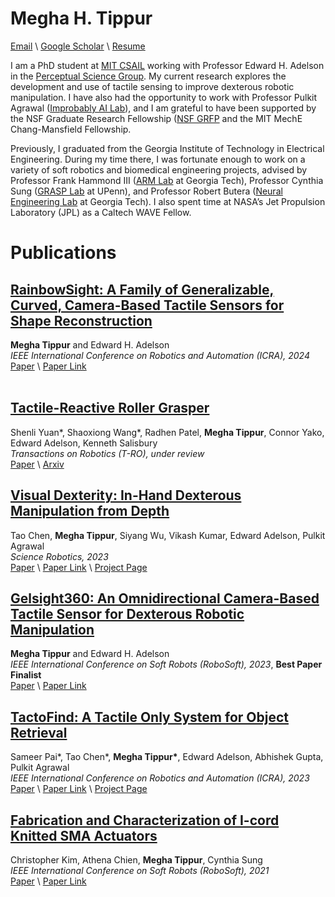 # Megha H. Tippur

[Email](mailto:mhtippur@mit.edu) \ [Google Scholar](https://scholar.google.com/citations?user=ucnPAUAAAAAJ&hl=en) \ [Resume](files/MeghaTippur_Resume.pdf)

I am a PhD student at [MIT CSAIL](https://www.csail.mit.edu/) working with Professor Edward H. Adelson in the [Perceptual Science Group](https://persci.mit.edu/). My current research explores the development and use of tactile sensing to improve dexterous robotic manipulation. I have also had the opportunity to work with Professor Pulkit Agrawal ([Improbably AI Lab](https://people.csail.mit.edu/pulkitag/)), and I am grateful to have been supported by the NSF Graduate Research Fellowship ([NSF GRFP](https://www.nsfgrfp.org/) and the MIT MechE Chang-Mansfield Fellowship. 

Previously, I graduated from the Georgia Institute of Technology in Electrical Engineering. During my time there, I was fortunate enough to work on a variety of soft robotics and biomedical engineering projects, advised by Professor Frank Hammond III ([ARM Lab](https://armlab.gatech.edu/) at Georgia Tech), Professor Cynthia Sung ([GRASP Lab](https://sung.seas.upenn.edu/people/sung/) at UPenn), and Professor Robert Butera ([Neural Engineering Lab](https://bme.gatech.edu/bme/faculty/Robert-Butera) at Georgia Tech). I also spent time at NASA’s Jet Propulsion Laboratory (JPL) as a Caltech WAVE Fellow.


# Publications <br>

## [RainbowSight: A Family of Generalizable, Curved, Camera-Based Tactile Sensors for Shape Reconstruction](https://ieeexplore.ieee.org/document/10609863) ##
<!-- ![image](images/rainbowsight.png) -->
**Megha Tippur** and Edward H. Adelson <br>
*IEEE International Conference on Robotics and Automation (ICRA), 2024* <br>
[Paper](files/RainbowSight.pdf) \ [Paper Link](https://ieeexplore.ieee.org/document/10609863)<br>
<br>

## [Tactile-Reactive Roller Grasper](https://arxiv.org/abs/2306.09946) ## 
Shenli Yuan\*, Shaoxiong Wang\*, Radhen Patel, **Megha Tippur**, Connor Yako, Edward Adelson, Kenneth Salisbury <br>
*Transactions on Robotics (T-RO), under review* <br>
[Paper](files/TactileReactive.pdf) \ [Arxiv](https://arxiv.org/abs/2306.09946) <br>

## [Visual Dexterity: In-Hand Dexterous Manipulation from Depth](https://www.science.org/doi/10.1126/scirobotics.adc9244) ##
Tao Chen, **Megha Tippur**, Siyang Wu, Vikash Kumar, Edward Adelson, Pulkit Agrawal <br>
*Science Robotics, 2023* <br>
[Paper](files/VisualDexterity.pdf) \ [Paper Link](https://www.science.org/doi/10.1126/scirobotics.adc9244) \ [Project Page](https://taochenshh.github.io/projects/visual-dexterity) <br>

## [Gelsight360: An Omnidirectional Camera-Based Tactile Sensor for Dexterous Robotic Manipulation](https://ieeexplore.ieee.org/document/10122097) ##
**Megha Tippur** and Edward H. Adelson <br>
*IEEE International Conference on Soft Robots (RoboSoft), 2023*, **__Best Paper Finalist__** <br>
[Paper](files/Gelsight360.pdf) \ [Paper Link](https://ieeexplore.ieee.org/document/10122097) <br>

## [TactoFind: A Tactile Only System for Object Retrieval](https://taochenshh.github.io/projects/tactofind) ##
Sameer Pai\*, Tao Chen\*, **Megha Tippur\***, Edward Adelson, Abhishek Gupta, Pulkit Agrawal<br>
*IEEE International Conference on Robotics and Automation (ICRA), 2023*<br>
[Paper](files/TactoFind.pdf) \ [Paper Link](https://ieeexplore.ieee.org/document/10160289) \ [Project Page](https://taochenshh.github.io/projects/tactofind)<br>

## [Fabrication and Characterization of I-cord Knitted SMA Actuators](https://ieeexplore.ieee.org/document/9479207) ##
Christopher Kim, Athena Chien, **Megha Tippur**, Cynthia Sung <br>
*IEEE International Conference on Soft Robots (RoboSoft), 2021*<br>
[Paper](files/SMAActuators.pdf) \ [Paper Link](https://ieeexplore.ieee.org/document/9479207)